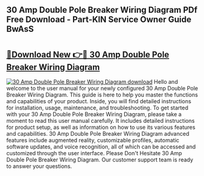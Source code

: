 ## 30 Amp Double Pole Breaker Wiring Diagram PDf Free Download - Part-KlN Service Owner Guide BwAsS

# <h2><a href="http://dfqhd8z.blite.top/?on=30+Amp+Double+Pole+Breaker+Wiring+Diagram">🔗Download New 👉🔴 30 Amp Double Pole Breaker Wiring Diagram</a></h2>

[![30 Amp Double Pole Breaker Wiring Diagram download](https://i.imgur.com/lujVjoI.png)](http://dfqhd8z.blite.top/?on=30+Amp+Double+Pole+Breaker+Wiring+Diagram)
Hello and welcome to the user manual for your newly configured 30 Amp Double Pole Breaker Wiring Diagram. This guide is here to help you master the functions and capabilities of your product. Inside, you will find detailed instructions for installation, usage, maintenance, and troubleshooting. To get started with your 30 Amp Double Pole Breaker Wiring Diagram, please take a moment to read this user manual carefully. It includes detailed instructions for product setup, as well as information on how to use its various features and capabilities. 30 Amp Double Pole Breaker Wiring Diagram advanced features include augmented reality, customizable profiles, automatic software updates, and voice recognition, all of which can be accessed and customized through the user interface. Please Don't Hesitate 30 Amp Double Pole Breaker Wiring Diagram. Our customer support team is ready to answer your questions.
